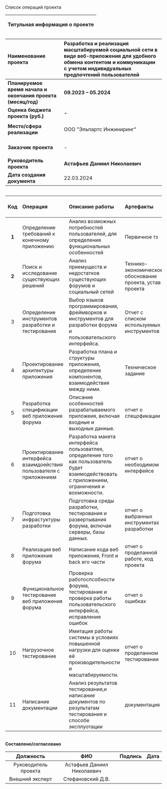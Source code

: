Список операций проекта

|<p>**Титульная информация о проекте**</p><p></p>|
| :-: |

|**Наименование проекта**|**Разработка и реализация масштабируемой социальной сети в виде веб-приложения для удобного обмена контентом и коммуникации с учетом индивидуальных предпочтений пользователей**|
| :- | :- |
|**Планируемое время начала и окончания проекта (месяц/год)**|**09.2023 – 05.2024**|
|**Оценка бюджета проекта (руб.)**|**-**|
|**Место/сфера реализации**|<p>ООО "Эльпартс Инжиниринг"</p>|
|**Заказчик проекта**|<p> - </p>|
|**Руководитель проекта**|**Астафьев Даниил Николаевич**|
|**Дата создания документа**|22.03.2024|

||
| :-: |

|**Код**|**Операция**|**Описание работы**|**Артефакты**|**Трудовые затраты в днях**|
| :-: | :- | :- |:- |:- |
|**1**|Определение требований к конечному приложению|Анализ возможных потребностей пользователей, для определения функциональных особенностей|Первичное тз|10|
|**2**|Поиск и исследование существующих решений|Анализ приемуществ и недостатков существующих форумов и социальный сетей|Технико-экономическое обоснование проекта, устав проекта|10|
|3|Определение инструментов разработки и тестирования|Выбор языков программирования, фреймворков и инструментов для разработки форума и пользовательского интерфейса.| Отчет с списком используемых инструментов|18|
|4|Проектирование архитектуры приложения|Разработка плана и структуры приложения, определение компонентов, взаимодействия между ними.|Техническое задание|23|
|5|Разработка спецификации веб приложения форума|Описание особенностей разрабатываемого приложеия, включая входные и выходные данные.| отчет о спецофикации |7|
|6|Проектирование интерфейса взаимдоействия пользователя с приложением|Разработка макета интерфейса пользоватлея, определение того как пользователь будет взаимодействовать с приложением, ограничения и вохможности.|отчет о необходимом интерфейсе |15|
|7|Подготовка инфрастуктуры разработки|Подготовка среды разработки, тестирования и развертывания форума, включая серверы, базы данных.| отчет о выбранных инструментах разработки |10|
|8|Реализация веб приложения форума|Написание кода веб приложения, Front и back его части|отчет о проделанной работе, код проекта |77|
|9|Функциональное тестирование веб приложения форума|Проверка работоспсобности форума, тестирование и проверка работы пользовательского интерфейса, исправление ошибок |отчет о ошибках |22|
|10|Нагрузочное тестирование|Имитация работы системы в условиях повышенной нагрузки для оценки её производительности и масштабируемости.| отчет о проделанном тестировании |2|
|11|Написание документации|Анализ результатов тестирования,и написание документов по результатам тестирования и способе эксплуотации| документация |2|

||
| :-: |

**Составлено/согласовано**


|**Должность**|**ФИО**|**Подпись**|**Дата**|
| :-: | :-: | :-: | :-: |
|Руководитель проекта|Астафьев Даниил Николаевич|||
|Внешний эксперт|Стефановский Д.В.|||
